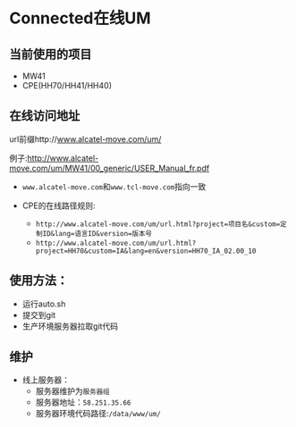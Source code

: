 # Connected在线UM


## 当前使用的项目
- MW41
- CPE(HH70/HH41/HH40)

## 在线访问地址

url前缀http://www.alcatel-move.com/um/

例子:http://www.alcatel-move.com/um/MW41/00_generic/USER_Manual_fr.pdf


- `www.alcatel-move.com`和`www.tcl-move.com`指向一致

- CPE的在线路径规则:
  - `http://www.alcatel-move.com/um/url.html?project=项目名&custom=定制ID&lang=语言ID&version=版本号`
  - `http://www.alcatel-move.com/um/url.html?project=HH70&custom=IA&lang=en&version=HH70_IA_02.00_10`

## 使用方法：
- 运行auto.sh
- 提交到git
- 生产环境服务器拉取git代码


## 维护
- 线上服务器：
  - 服务器维护为`服务器组`
  - 服务器地址：`58.251.35.66`
  - 服务器环境代码路径:`/data/www/um/`